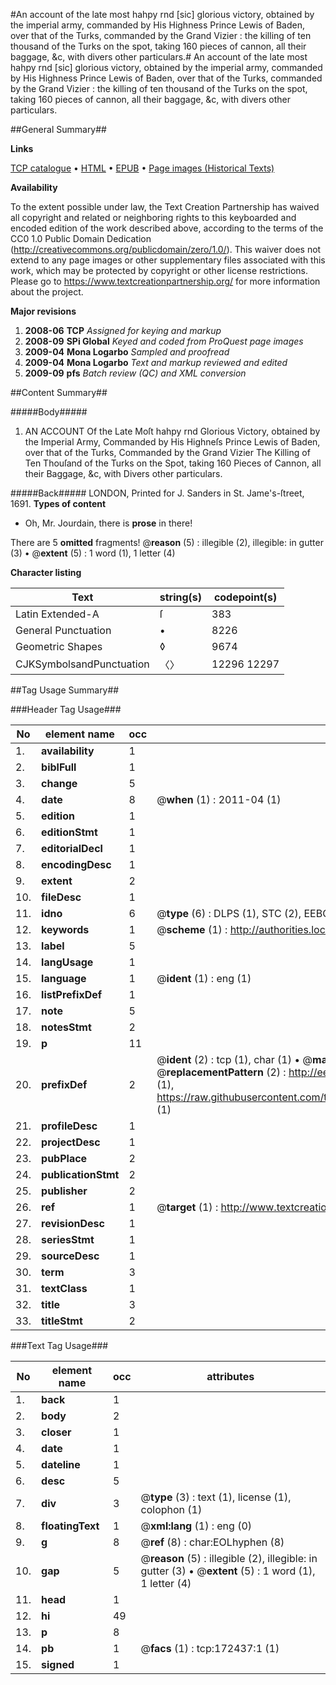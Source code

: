 #An account of the late most hahpy rnd [sic] glorious victory, obtained by the imperial army, commanded by His Highness Prince Lewis of Baden, over that of the Turks, commanded by the Grand Vizier : the killing of ten thousand of the Turks on the spot, taking 160 pieces of cannon, all their baggage, &c, with divers other particulars.#
An account of the late most hahpy rnd [sic] glorious victory, obtained by the imperial army, commanded by His Highness Prince Lewis of Baden, over that of the Turks, commanded by the Grand Vizier : the killing of ten thousand of the Turks on the spot, taking 160 pieces of cannon, all their baggage, &c, with divers other particulars.

##General Summary##

**Links**

[TCP catalogue](http://www.ota.ox.ac.uk/tcp/)  • 
[HTML](http://tei.it.ox.ac.uk/tcp/Texts-HTML/free/A75/A75343.html)  • 
[EPUB](http://tei.it.ox.ac.uk/tcp/Texts-EPUB/free/A75/A75343.epub) • 
[Page images (Historical Texts)](https://historicaltexts.jisc.ac.uk/eebo-45789123e)

**Availability**

To the extent possible under law, the Text Creation Partnership has waived all copyright and related or neighboring rights to this keyboarded and encoded edition of the work described above, according to the terms of the CC0 1.0 Public Domain Dedication (http://creativecommons.org/publicdomain/zero/1.0/). This waiver does not extend to any page images or other supplementary files associated with this work, which may be protected by copyright or other license restrictions. Please go to https://www.textcreationpartnership.org/ for more information about the project.

**Major revisions**

1. __2008-06__ __TCP__ *Assigned for keying and markup*
1. __2008-09__ __SPi Global__ *Keyed and coded from ProQuest page images*
1. __2009-04__ __Mona Logarbo__ *Sampled and proofread*
1. __2009-04__ __Mona Logarbo__ *Text and markup reviewed and edited*
1. __2009-09__ __pfs__ *Batch review (QC) and XML conversion*

##Content Summary##

#####Body#####

1. AN ACCOUNT Of the Late Moſt hahpy rnd Glorious Victory, obtained by the Imperial Army, Commanded by His Highneſs Prince Lewis of Baden, over that of the Turks, Commanded by the Grand Vizier The Killing of Ten Thouſand of the Turks on the Spot, taking 160 Pieces of Cannon, all their Baggage, &c, with Divers other particulars.

#####Back#####
LONDON, Printed for J. Sanders in St. Jame's-ſtreet, 1691.
**Types of content**

  * Oh, Mr. Jourdain, there is **prose** in there!

There are 5 **omitted** fragments! 
 @__reason__ (5) : illegible (2), illegible: in gutter (3)  •  @__extent__ (5) : 1 word (1), 1 letter (4)

**Character listing**


|Text|string(s)|codepoint(s)|
|---|---|---|
|Latin Extended-A|ſ|383|
|General Punctuation|•|8226|
|Geometric Shapes|◊|9674|
|CJKSymbolsandPunctuation|〈〉|12296 12297|

##Tag Usage Summary##

###Header Tag Usage###

|No|element name|occ|attributes|
|---|---|---|---|
|1.|__availability__|1||
|2.|__biblFull__|1||
|3.|__change__|5||
|4.|__date__|8| @__when__ (1) : 2011-04 (1)|
|5.|__edition__|1||
|6.|__editionStmt__|1||
|7.|__editorialDecl__|1||
|8.|__encodingDesc__|1||
|9.|__extent__|2||
|10.|__fileDesc__|1||
|11.|__idno__|6| @__type__ (6) : DLPS (1), STC (2), EEBO-CITATION (1), OCLC (1), VID (1)|
|12.|__keywords__|1| @__scheme__ (1) : http://authorities.loc.gov/ (1)|
|13.|__label__|5||
|14.|__langUsage__|1||
|15.|__language__|1| @__ident__ (1) : eng (1)|
|16.|__listPrefixDef__|1||
|17.|__note__|5||
|18.|__notesStmt__|2||
|19.|__p__|11||
|20.|__prefixDef__|2| @__ident__ (2) : tcp (1), char (1)  •  @__matchPattern__ (2) : ([0-9\-]+):([0-9IVX]+) (1), (.+) (1)  •  @__replacementPattern__ (2) : http://eebo.chadwyck.com/downloadtiff?vid=$1&page=$2 (1), https://raw.githubusercontent.com/textcreationpartnership/Texts/master/tcpchars.xml#$1 (1)|
|21.|__profileDesc__|1||
|22.|__projectDesc__|1||
|23.|__pubPlace__|2||
|24.|__publicationStmt__|2||
|25.|__publisher__|2||
|26.|__ref__|1| @__target__ (1) : http://www.textcreationpartnership.org/docs/. (1)|
|27.|__revisionDesc__|1||
|28.|__seriesStmt__|1||
|29.|__sourceDesc__|1||
|30.|__term__|3||
|31.|__textClass__|1||
|32.|__title__|3||
|33.|__titleStmt__|2||


###Text Tag Usage###

|No|element name|occ|attributes|
|---|---|---|---|
|1.|__back__|1||
|2.|__body__|2||
|3.|__closer__|1||
|4.|__date__|1||
|5.|__dateline__|1||
|6.|__desc__|5||
|7.|__div__|3| @__type__ (3) : text (1), license (1), colophon (1)|
|8.|__floatingText__|1| @__xml:lang__ (1) : eng (0)|
|9.|__g__|8| @__ref__ (8) : char:EOLhyphen (8)|
|10.|__gap__|5| @__reason__ (5) : illegible (2), illegible: in gutter (3)  •  @__extent__ (5) : 1 word (1), 1 letter (4)|
|11.|__head__|1||
|12.|__hi__|49||
|13.|__p__|8||
|14.|__pb__|1| @__facs__ (1) : tcp:172437:1 (1)|
|15.|__signed__|1||
